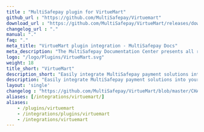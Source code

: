 ```yaml
---
title : "MultiSafepay plugin for VirtueMart"
github_url : "https://github.com/MultiSafepay/Virtuemart"
download_url : "https://github.com/MultiSafepay/VirtueMart/releases/download/2.2.2/Plugin_VirtueMart_2.2.2.zip"
changelog_url : "."
manual: "."
faq: "."
meta_title: "VirtueMart plugin integration - MultiSafepay Docs"
meta_description: "The MultiSafepay Documentation Center presents all relevant information about our Plugins and API. You can also find support pages for payment methods, tools and general questions as well as the contact details of our Support and Integration Teams."
logo: "/logo/Plugins/VirtueMart.svg"
weight: 18
title_short: "VirtueMart"
description_short: "Easily integrate MultiSafepay payment solutions into your VirtueMart webshop with the free plugin."
description: "Easily integrate MultiSafepay payment solutions into your VirtueMart webshop with the free plugin."
layout: 'single'
changelog : "https://github.com/MultiSafepay/VirtueMart/blob/master/CHANGELOG.md"
aliases: [/integrations/virtuemart/]
aliases:
    - /plugins/virtuemart
    - /integrations/plugins/virtuemart
    - /integrations/virtuemart
---
```

